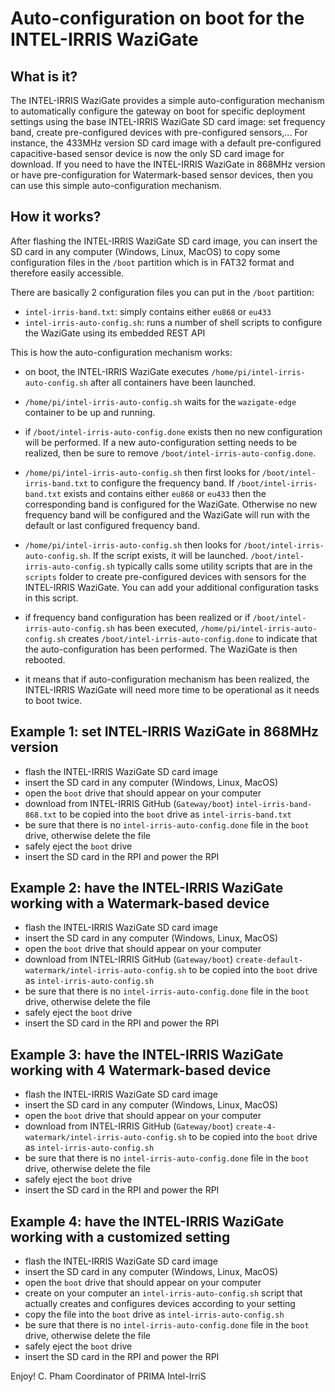 Auto-configuration on boot for the INTEL-IRRIS WaziGate
====================================================

What is it?
-----------

The INTEL-IRRIS WaziGate provides a simple auto-configuration mechanism to automatically configure the gateway on boot for specific deployment settings using the base INTEL-IRRIS WaziGate SD card image: set frequency band, create pre-configured devices with pre-configured sensors,... For instance, the 433MHz version SD card image with a default pre-configured capacitive-based sensor device is now the only SD card image for download. If you need to have the INTEL-IRRIS WaziGate in 868MHz version or have pre-configuration for Watermark-based sensor devices, then you can use this simple auto-configuration mechanism.

How it works?
-----------

After flashing the INTEL-IRRIS WaziGate SD card image, you can insert the SD card in any computer (Windows, Linux, MacOS) to copy some configuration files in the `/boot` partition which is in FAT32 format and therefore easily accessible.

There are basically 2 configuration files you can put in the `/boot` partition:

- `intel-irris-band.txt`: simply contains either `eu868` or `eu433`
- `intel-irris-auto-config.sh`: runs a number of shell scripts to configure the WaziGate using its embedded REST API

This is how the auto-configuration mechanism works:

- on boot, the INTEL-IRRIS WaziGate executes `/home/pi/intel-irris-auto-config.sh` after all containers have been launched.

- `/home/pi/intel-irris-auto-config.sh` waits for the `wazigate-edge` container to be up and running. 

- if `/boot/intel-irris-auto-config.done` exists then no new configuration will be performed. If a new auto-configuration setting needs to be realized, then be sure to remove `/boot/intel-irris-auto-config.done`.

- `/home/pi/intel-irris-auto-config.sh` then first looks for `/boot/intel-irris-band.txt` to configure the frequency band. If `/boot/intel-irris-band.txt` exists and contains either `eu868` or `eu433` then the corresponding band is configured for the WaziGate. Otherwise no new frequency band will be configured and the WaziGate will run with the default or last configured frequency band.

- `/home/pi/intel-irris-auto-config.sh` then looks for `/boot/intel-irris-auto-config.sh`. If the script exists, it will be launched. `/boot/intel-irris-auto-config.sh` typically calls some utility scripts that are in the `scripts` folder to create pre-configured devices with sensors for the INTEL-IRRIS WaziGate. You can add your additional configuration tasks in this script. 

- if frequency band configuration has been realized or if `/boot/intel-irris-auto-config.sh` has been executed, `/home/pi/intel-irris-auto-config.sh` creates `/boot/intel-irris-auto-config.done` to indicate that the auto-configuration has been performed. The WaziGate is then rebooted.

- it means that if auto-configuration mechanism has been realized, the INTEL-IRRIS WaziGate will need more time to be operational as it needs to boot twice.


Example 1: set INTEL-IRRIS WaziGate in 868MHz version
-----------

- flash the INTEL-IRRIS WaziGate SD card image
- insert the SD card in any computer (Windows, Linux, MacOS)
- open the `boot` drive that should appear on your computer
- download from INTEL-IRRIS GitHub (`Gateway/boot`) `intel-irris-band-868.txt` to be copied into the `boot` drive as `intel-irris-band.txt`
- be sure that there is no `intel-irris-auto-config.done` file in the `boot` drive, otherwise delete the file
- safely eject the `boot` drive
- insert the SD card in the RPI and power the RPI

Example 2: have the INTEL-IRRIS WaziGate working with a Watermark-based device
-----------

- flash the INTEL-IRRIS WaziGate SD card image
- insert the SD card in any computer (Windows, Linux, MacOS)
- open the `boot` drive that should appear on your computer
- download from INTEL-IRRIS GitHub (`Gateway/boot`) `create-default-watermark/intel-irris-auto-config.sh` to be copied into the `boot` drive as `intel-irris-auto-config.sh`
- be sure that there is no `intel-irris-auto-config.done` file in the `boot` drive, otherwise delete the file
- safely eject the `boot` drive
- insert the SD card in the RPI and power the RPI

Example 3: have the INTEL-IRRIS WaziGate working with 4 Watermark-based device
-----------

- flash the INTEL-IRRIS WaziGate SD card image
- insert the SD card in any computer (Windows, Linux, MacOS)
- open the `boot` drive that should appear on your computer
- download from INTEL-IRRIS GitHub (`Gateway/boot`) `create-4-watermark/intel-irris-auto-config.sh` to be copied into the `boot` drive as `intel-irris-auto-config.sh`
- be sure that there is no `intel-irris-auto-config.done` file in the `boot` drive, otherwise delete the file
- safely eject the `boot` drive
- insert the SD card in the RPI and power the RPI

Example 4: have the INTEL-IRRIS WaziGate working with a customized setting
-----------

- flash the INTEL-IRRIS WaziGate SD card image
- insert the SD card in any computer (Windows, Linux, MacOS)
- open the `boot` drive that should appear on your computer
- create on your computer an `intel-irris-auto-config.sh` script that actually creates and configures devices according to your setting
- copy the file into the `boot` drive as `intel-irris-auto-config.sh`
- be sure that there is no `intel-irris-auto-config.done` file in the `boot` drive, otherwise delete the file
- safely eject the `boot` drive
- insert the SD card in the RPI and power the RPI

Enjoy!
C. Pham
Coordinator of PRIMA Intel-IrriS

